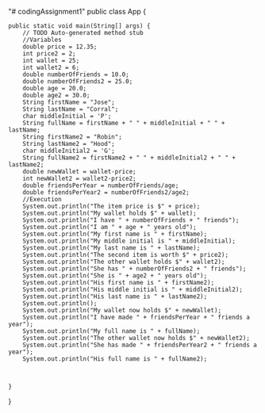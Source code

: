 "# codingAssignment1" 
public class App {

	public static void main(String[] args) {
		// TODO Auto-generated method stub
		//Variables
		double price = 12.35;
		int price2 = 2;
		int wallet = 25;
		int wallet2 = 6;
		double numberOfFriends = 10.0;
		double numberOfFriends2 = 25.0;
		double age = 20.0;
		double age2 = 30.0;
		String firstName = "Jose";
		String lastName = "Corral";
		char middleInitial = 'P';
		String fullName = firstName + " " + middleInitial + " " + lastName;
		String firstName2 = "Robin";
		String lastName2 = "Hood";
		char middleInitial2 = 'G';
		String fullName2 = firstName2 + " " + middleInitial2 + " " + lastName2;
		double newWallet = wallet-price;
		int newWallet2 = wallet2-price2;
		double friendsPerYear = numberOfFriends/age;
		double friendsPerYear2 = numberOfFriends2/age2;
		//Execution
		System.out.println("The item price is $" + price);
		System.out.println("My wallet holds $" + wallet);
		System.out.println("I have " + numberOfFriends + " friends");
		System.out.println("I am " + age + " years old");
		System.out.println("My first name is " + firstName);
		System.out.println("My middle initial is " + middleInitial);
		System.out.println("My last name is " + lastName);
		System.out.println("The second item is worth $" + price2);
		System.out.println("The other wallet holds $" + wallet2);
		System.out.println("She has " + numberOfFriends2 + " friends");
		System.out.println("She is " + age2 + " years old");
		System.out.println("His first name is " + firstName2);
		System.out.println("His middle initial is " + middleInitial2);
		System.out.println("His last name is " + lastName2);
		System.out.println();
		System.out.println("My wallet now holds $" + newWallet);
		System.out.println("I have made " + friendsPerYear + " friends a year");
		System.out.println("My full name is " + fullName);
		System.out.println("The other wallet now holds $" + newWallet2);
		System.out.println("She has made " + friendsPerYear2 + " friends a year");
		System.out.println("His full name is " + fullName2);
				
		

	}

}
